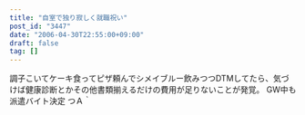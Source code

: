 ```yaml
---
title: "自室で独り寂しく就職祝い"
post_id: "3447"
date: "2006-04-30T22:55:00+09:00"
draft: false
tag: []
---
```



調子こいてケーキ食ってピザ頼んでシメイブルー飲みつつDTMしてたら、気づけば健康診断とかその他書類揃えるだけの費用が足りないことが発覚。 GW中も派遣バイト決定 つＡ｀
